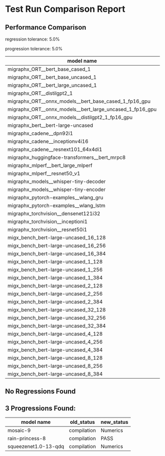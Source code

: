 # Test Run Comparison Report

## Performance Comparison

regression tolerance: 5.0%

progression tolerance: 5.0%

|model name|exit_status|analysis|old_time_ms|new_time_ms|change_ms|percent_change|
|---|---|---|---|---|---|---|
|migraphx_ORT__bert_base_cased_1|PASS|within tol|89.6266|90.1445|0.5178|0.58%|
|migraphx_ORT__bert_base_uncased_1|PASS|within tol|87.8732|86.3181|-1.5551|-1.77%|
|migraphx_ORT__bert_large_uncased_1|PASS|within tol|269.414|257.268|-12.146|-4.51%|
|migraphx_ORT__distilgpt2_1|PASS|progression|38.1673|31.9336|-6.2337|-16.33%|
|migraphx_ORT__onnx_models__bert_base_cased_1_fp16_gpu|Numerics|progression|95.4824|85.5371|-9.9453|-10.42%|
|migraphx_ORT__onnx_models__bert_large_uncased_1_fp16_gpu|Numerics|progression|290.637|270.8114|-19.8257|-6.82%|
|migraphx_ORT__onnx_models__distilgpt2_1_fp16_gpu|Numerics|within tol|40.0937|40.7105|0.6168|1.54%|
|migraphx_bert__bert-large-uncased|PASS|progression|454.0518|371.7758|-82.276|-18.12%|
|migraphx_cadene__dpn92i1|PASS|progression|174.4034|162.7646|-11.6388|-6.67%|
|migraphx_cadene__inceptionv4i16|PASS|progression|5935.2292|5555.7248|-379.5044|-6.39%|
|migraphx_cadene__resnext101_64x4di1|PASS|within tol|323.961|316.1996|-7.7614|-2.4%|
|migraphx_huggingface-transformers__bert_mrpc8|PASS|progression|811.8873|399.7299|-412.1574|-50.77%|
|migraphx_mlperf__bert_large_mlperf|Numerics|regression|428.6127|468.9354|40.3226|9.41%|
|migraphx_mlperf__resnet50_v1|PASS|within tol|100.6456|99.4587|-1.1868|-1.18%|
|migraphx_models__whisper-tiny-decoder|PASS|regression|35.1011|263.7718|228.6707|651.46%|
|migraphx_models__whisper-tiny-encoder|Numerics|within tol|182.0952|184.0313|1.936|1.06%|
|migraphx_pytorch-examples__wlang_gru|PASS|progression|66.8025|59.8983|-6.9042|-10.34%|
|migraphx_pytorch-examples__wlang_lstm|PASS|regression|17.6512|22.0018|4.3506|24.65%|
|migraphx_torchvision__densenet121i32|PASS|within tol|1622.008|1561.7506|-60.2574|-3.71%|
|migraphx_torchvision__inceptioni1|PASS|within tol|190.5891|191.3145|0.7254|0.38%|
|migraphx_torchvision__resnet50i1|PASS|regression|87.0555|92.0099|4.9544|5.69%|
|migx_bench_bert-large-uncased_16_128|PASS|progression|1594.9716|1464.4268|-130.5448|-8.18%|
|migx_bench_bert-large-uncased_16_256|PASS|within tol|3068.5955|3098.5444|29.9489|0.98%|
|migx_bench_bert-large-uncased_16_384|Numerics|within tol|4780.0587|4818.8901|38.8314|0.81%|
|migx_bench_bert-large-uncased_1_128|PASS|progression|214.9722|176.6561|-38.3161|-17.82%|
|migx_bench_bert-large-uncased_1_256|PASS|within tol|303.6901|310.3933|6.7031|2.21%|
|migx_bench_bert-large-uncased_1_384|PASS|regression|364.2066|671.7079|307.5013|84.43%|
|migx_bench_bert-large-uncased_2_128|PASS|within tol|234.1372|234.0589|-0.0783|-0.03%|
|migx_bench_bert-large-uncased_2_256|PASS|progression|525.3074|432.5686|-92.7388|-17.65%|
|migx_bench_bert-large-uncased_2_384|PASS|within tol|686.2236|715.0709|28.8473|4.2%|
|migx_bench_bert-large-uncased_32_128|PASS|progression|3146.5683|2976.0152|-170.5531|-5.42%|
|migx_bench_bert-large-uncased_32_256|PASS|within tol|5799.3292|5850.2532|50.924|0.88%|
|migx_bench_bert-large-uncased_32_384|Numerics|within tol|9136.4175|9166.474|30.0565|0.33%|
|migx_bench_bert-large-uncased_4_128|PASS|within tol|419.5926|408.385|-11.2076|-2.67%|
|migx_bench_bert-large-uncased_4_256|PASS|progression|887.5051|789.9531|-97.552|-10.99%|
|migx_bench_bert-large-uncased_4_384|PASS|within tol|1236.3552|1241.1948|4.8396|0.39%|
|migx_bench_bert-large-uncased_8_128|PASS|within tol|759.5424|743.3449|-16.1975|-2.13%|
|migx_bench_bert-large-uncased_8_256|PASS|within tol|1648.908|1602.1945|-46.7135|-2.83%|
|migx_bench_bert-large-uncased_8_384|PASS|within tol|2372.1739|2399.0547|26.8807|1.13%|

## No Regressions Found

## 3 Progressions Found:

|model name|old_status|new_status|
|---|---|---|
|mosaic-9|compilation|Numerics|
|rain-princess-8|compilation|PASS|
|squeezenet1.0-13-qdq|compilation|Numerics|

